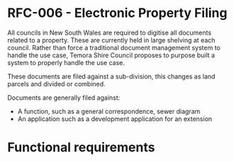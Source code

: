 # RFC-006 - Electronic Property Filing

All councils in New South Wales are required to digitise all documents related to a property. These are currently held in large shelving at each council. Rather than force a traditional document management system to handle the use case, Temora Shire Council proposes to purpose built a system to properly handle the use case.

These documents are filed against a sub-division, this changes as land parcels and divided or combined.

Documents are generally filed against:
- A function, such as a general correspondence, sewer diagram
- An application such as a development application for an extension



# Functional requirements